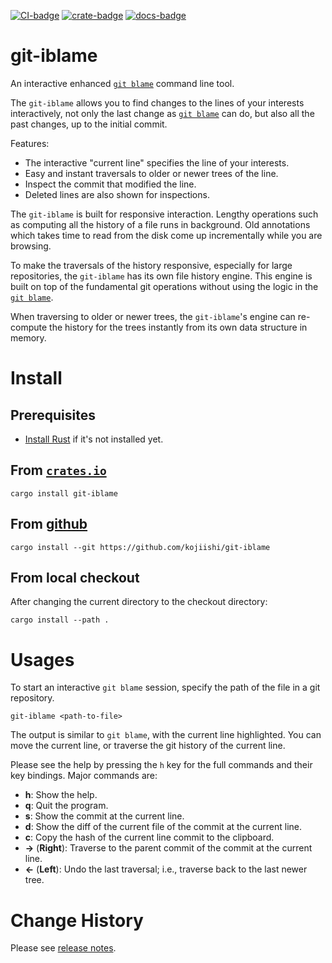 [![CI-badge]][CI]
[![crate-badge]][crate]
[![docs-badge]][docs]

[CI-badge]: https://github.com/kojiishi/git-iblame/actions/workflows/rust-ci.yml/badge.svg
[CI]: https://github.com/kojiishi/git-iblame/actions/workflows/rust-ci.yml
[crate-badge]: https://img.shields.io/crates/v/git-iblame.svg
[crate]: https://crates.io/crates/git-iblame
[docs-badge]: https://docs.rs/git-iblame/badge.svg
[docs]: https://docs.rs/git-iblame/

# git-iblame

An interactive enhanced [`git blame`] command line tool.

The `git-iblame` allows you to find
changes to the lines of your interests interactively,
not only the last change as [`git blame`] can do,
but also all the past changes,
up to the initial commit.

Features:

* The interactive "current line" specifies the line of your interests.
* Easy and instant traversals to older or newer trees of the line.
* Inspect the commit that modified the line.
* Deleted lines are also shown for inspections.

The `git-iblame` is built for responsive interaction.
Lengthy operations such as
computing all the history of a file runs in background.
Old annotations which takes time to read from the disk
come up incrementally while you are browsing.

To make the traversals of the history responsive,
especially for large repositories,
the `git-iblame` has its own file history engine.
This engine is built on top of the fundamental git operations
without using the logic in the [`git blame`].

When traversing to older or newer trees,
the `git-iblame`'s engine can re-compute the history for the trees instantly
from its own data structure in memory.

[`git blame`]: https://git-scm.com/docs/git-blame
[git2]: https://docs.rs/git2/latest/git2/
[libgit2]: https://libgit2.org/

# Install

## Prerequisites

* [Install Rust] if it's not installed yet.

[install Rust]: https://rustup.rs/

## From [`crates.io`][crate]

```shell-session
cargo install git-iblame
```

## From [github]

```shell-session
cargo install --git https://github.com/kojiishi/git-iblame
```

[github]: https://github.com/kojiishi/git-iblame

## From local checkout

After changing the current directory to the checkout directory:
```shell-session
cargo install --path .
```

# Usages

To start an interactive `git blame` session,
specify the path of the file in a git repository.
```shell-session
git-iblame <path-to-file>
```

The output is similar to `git blame`,
with the current line highlighted.
You can move the current line,
or traverse the git history of the current line.

Please see the help by pressing the `h` key
for the full commands and their key bindings.
Major commands are:
* **h**: Show the help.
* **q**: Quit the program.
* **s**: Show the commit at the current line.
* **d**: Show the diff of the current file of the commit at the current line.
* **c**: Copy the hash of the current line commit to the clipboard.
* **→** (**Right**): Traverse to the parent commit of the commit at the current line.
* **←** (**Left**): Undo the last traversal;
  i.e., traverse back to the last newer tree.

# Change History

Please see [release notes].

[release notes]: https://github.com/kojiishi/git-iblame/releases

